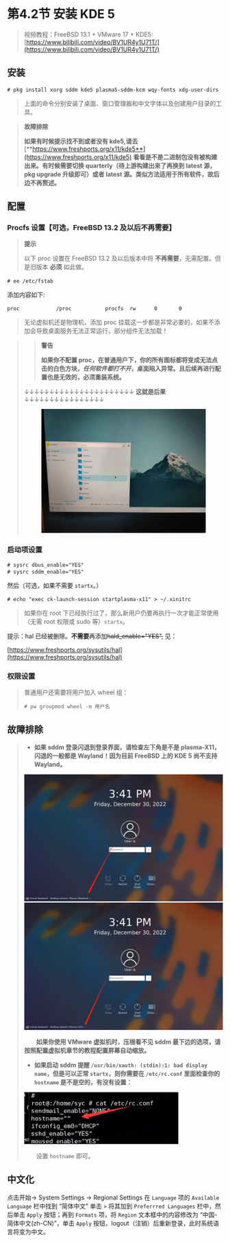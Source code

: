 # 第4.2节 安装 KDE 5

> 视频教程：FreeBSD 13.1 + VMware 17 + KDE5: [https://www.bilibili.com/video/BV1UR4y1U71T/](https://www.bilibili.com/video/BV1UR4y1U71T/)

## 安装

```
# pkg install xorg sddm kde5 plasma5-sddm-kcm wqy-fonts xdg-user-dirs
```

> 上面的命令分别安装了桌面、窗口管理器和中文字体以及创建用户目录的工具。

> **故障排除**
>
> **如果有时候提示找不到或者没有 kde5,请去** [**https://www.freshports.org/x11/kde5**](https://www.freshports.org/x11/kde5) **看看是不是二进制包没有被构建出来。有时候需要切换 quarterly（待上游构建出来了再换到 latest 源，pkg upgrade 升级即可）或者 latest 源。类似方法适用于所有软件，故后边不再赘述。**

## 配置


### Procfs 设置【可选，FreeBSD 13.2 及以后不再需要】


>**提示**
>
>以下 proc 设置在 FreeBSD 13.2 及以后版本中将 **不再需要**，无需配置。但是旧版本 **必须** 如此做。


`# ee /etc/fstab`

添加内容如下:

```
proc            /proc           procfs  rw      0       0
```

> 无论虚拟机还是物理机，添加 proc 挂载这一步都是非常必要的，如果不添加会导致桌面服务无法正常运行，部分组件无法加载！

> > **警告**
> >
> > **如果你不配置 proc，在普通用户下，你的所有图标都将变成无法点击的白色方块，**_**任何软件都打不开**_**，桌面陷入异常。且后续再进行配置也是无效的，必须重装系统。**
>
>  ↓↓↓↓↓↓↓↓↓↓↓↓↓↓↓↓↓↓↓↓↓↓ **这就是后果** ↓↓↓↓↓↓↓↓↓↓↓↓↓↓↓↓
>  <figure><img src="../.gitbook/assets/witekde.jpg" alt=""><figcaption></figcaption></figure>



### 启动项设置

```
# sysrc dbus_enable="YES"
# sysrc sddm_enable="YES"
```

然后（可选，如果不需要 `startx`。）

```
# echo "exec ck-launch-session startplasma-x11" > ~/.xinitrc
```

> 如果你在 root 下已经执行过了，那么新用户仍要再执行一次才能正常使用（无需 root 权限或 sudo 等）`startx`。

提示：hal 已经被删除。**不需要**再添加~~hald\_enable="YES",~~ 见：

[https://www.freshports.org/sysutils/hal](https://www.freshports.org/sysutils/hal)

### 权限设置

> 普通用户还需要将用户加入 wheel 组：
>
> ```
> # pw groupmod wheel -m 用户名
> ```

## 故障排除

> * **如果 sddm 登录闪退到登录界面，请检查左下角是不是 plasma-X11，闪退的一般都是 Wayland！因为目前 FreeBSD 上的 KDE 5 尚不支持 Wayland。**
>
> <img src="../.gitbook/assets/Wayland.png" alt="" data-size="original"><img src="../.gitbook/assets/x11.png" alt="" data-size="original">
>
> 　　**如果你使用 VMware 虚拟机时，压根看不见 sddm 最下边的选项，请按照配置虚拟机章节的教程配置屏幕自动缩放。**
>
> * **如果启动 sddm 提醒 `/usr/bin/xauth: (stdin):1: bad display name`，但是可以正常 `startx`，则你需要在 `/etc/rc.conf` 里面检查你的 `hostname` 是不是空的，有没有设置：**
>
> <img src="../.gitbook/assets/errornohostname.png" alt="" data-size="original">
>
> 　　设置 `hostname` 即可。

## 中文化

点击开始-> System Settings -> Regional Settings 在 `Language` 项的 `Available Language` 栏中找到 “简体中文” 单击 `>` 将其加到 `Preferrred Languages` 栏中，然后单击 `Apply` 按钮；再到 `Formats` 项，将 `Region` 文本框中的内容修改为 “中国-简体中文(zh-CN)”，单击 `Apply` 按钮，logout（注销）后重新登录，此时系统语言将变为中文。
